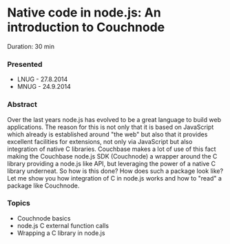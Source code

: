 Native code in node.js: An introduction to Couchnode
====================================================

Duration: 30 min

### Presented

- LNUG - 27.8.2014
- MNUG - 24.9.2014

### Abstract

Over the last years node.js has evolved to be a great language to build web
applications. The reason for this is not only that it is based on JavaScript
which already is established around "the web" but also that it provides
excellent facilities for extensions, not only via JavaScript but also
integration of native C libraries.
Couchbase makes a lot of use of this fact making the Couchbase node.js SDK
(Couchnode) a wrapper around the C library providing a node.js like API, but
leveraging the power of a native C library underneat.
So how is this done? How does such a package look like? Let me show you how
integration of C in node.js works and how to "read" a package like Couchnode.

### Topics

- Couchnode basics
- node.js C external function calls
- Wrapping a C library in node.js
